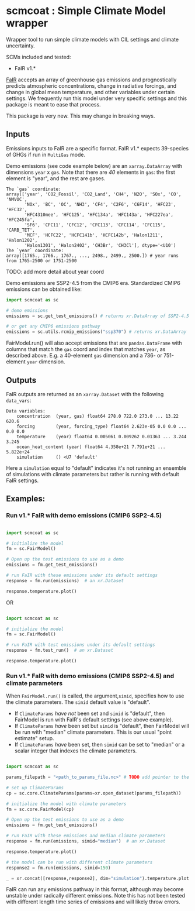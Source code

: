# scmcoat : Simple Climate Model wrapper

Wrapper tool to run simple climate models with CIL settings and climate uncertainty.

SCMs included and tested:
- FaIR v1.*

[FaIR](https://github.com/OMS-NetZero/FAIR/tree/v1.6.4) accepts an array of greenhouse gas emissions and prognostically predicts atmospheric concentrations, change in radiative forcings, and change in global mean temperature, and other variables under certain settings. We frequently run this model under very specific settings and this package is meant to ease that process.

This package is very new. This may change in breaking ways.

## Inputs
Emissions inputs to FaIR are a specific format. FaIR v1.* expects 39-species of GHGs if run in `MultiGas` mode.

Demo emissions (see code example below) are an `xarray.DataArray` with dimensions `year` x `gas`. Note that there are *40* elements in `gas`: the first element is "year", and the rest are gases. 
```
The `gas` coordinate:
array(['year', 'CO2_Fossil', 'CO2_Land', 'CH4', 'N2O', 'SOx', 'CO', 'NMVOC',
       'NOx', 'BC', 'OC', 'NH3', 'CF4', 'C2F6', 'C6F14', 'HFC23', 'HFC32',
       'HFC4310mee', 'HFC125', 'HFC134a', 'HFC143a', 'HFC227ea', 'HFC245fa',
       'SF6', 'CFC11', 'CFC12', 'CFC113', 'CFC114', 'CFC115', 'CARB_TET',
       'MCF', 'HCFC22', 'HCFC141b', 'HCFC142b', 'Halon1211', 'Halon1202',
       'Halon1301', 'Halon2402', 'CH3Br', 'CH3Cl'], dtype='<U10')
The `year` coordinate:      
array([1765., 1766., 1767., ..., 2498., 2499., 2500.]) # year runs from 1765-2500 or 1751-2500 
```
TODO: add more detail about year coord

Demo emissions are SSP2-4.5 from the CMIP6 era. Standardized CMIP6 emissions can be obtained like: 
```python
import scmcoat as sc

# demo emissions
emissions = sc.get_test_emissions() # returns xr.DataArray of SSP2-4.5

# or get any CMIP6 emissions pathway
emissions = sc.utils.rcmip_emissions("ssp370") # returns xr.DataArray

```
FairModel.run() will also accept emissions that are `pandas.DataFrame` with columns that match the `gas` coord and index that matches `year`, as described above. E.g. a 40-element `gas` dimension and a 736- or 751-element `year` dimension.


## Outputs
FaIR outputs are returned as an `xarray.Dataset` with the following `data_vars`:
```
Data variables:
    concentration  (year, gas) float64 278.0 722.0 273.0 ... 13.22 620.6
    forcing        (year, forcing_type) float64 2.623e-05 0.0 0.0 ... 0.0 0.0
    temperature    (year) float64 0.005061 0.009262 0.01363 ... 3.244 3.245
    ocean_heat_content (year) float64 4.358e+21 7.791e+21 ... 5.822e+24
    simulation     () <U7 'default'
```
Here a `simulation` equal to "default" indicates it's not running an ensemble of simulations with climate parameters but rather is running with default FaIR settings.


## Examples: 
### Run v1.* FaIR with demo emissions (CMIP6 SSP2-4.5)

```python

import scmcoat as sc

# initialize the model
fm = sc.FairModel()

# Open up the test emissions to use as a demo
emissions = fm.get_test_emissions()

# run FaIR with these emissions under its default settings
response = fm.run(emissions)  # an xr.Dataset

response.temperature.plot()

```
OR
```python

import scmcoat as sc

# initialize the model
fm = sc.FairModel()

# run FaIR with test emissions under its default settings
response = fm.test_run()  # an xr.Dataset

response.temperature.plot()

```

### Run v1.* FaIR with demo emissions (CMIP6 SSP2-4.5) and climate parameters
When `FairModel.run()` is called, the argument,`simid`, specifies how to use the climate parameters. The `simid` default value is "default". 
- If `ClimateParams` _have not_ been set and `simid` is "default", then FairModel is run with FaIR's default settings (see above example).
- If `ClimateParams` _have_ been set but `simid` is "default", then FairModel will be run with "median" climate parameters. This is our usual "point estimate" setup.
- If `ClimateParams` _have_ been set, then `simid` can be set to "median" or a scalar integer that indexes the climate parameters.
```python

import scmcoat as sc

params_filepath = "<path_to_params_file.nc>" # TODO add pointer to the file or add to repo

# set up ClimateParams
cp = sc.core.ClimateParams(params=xr.open_dataset(params_filepath))

# initialize the model with climate parameters
fm = sc.core.FairModel(cp)

# Open up the test emissions to use as a demo
emissions = fm.get_test_emissions()

# run FaIR with these emissions and median climate parameters
response = fm.run(emissions, simid="median")  # an xr.Dataset

response.temperature.plot()

# the model can be run with different climate parameters
response2 = fm.run(emissions, simid=150)

_ = xr.concat([response,response2], dim="simulation").temperature.plot.line(x="year")

```

FaIR can run any emissions pathway in this format, although may become unstable under radically different emissions. Note this has not been tested with different length time series of emissions and will likely throw errors.
